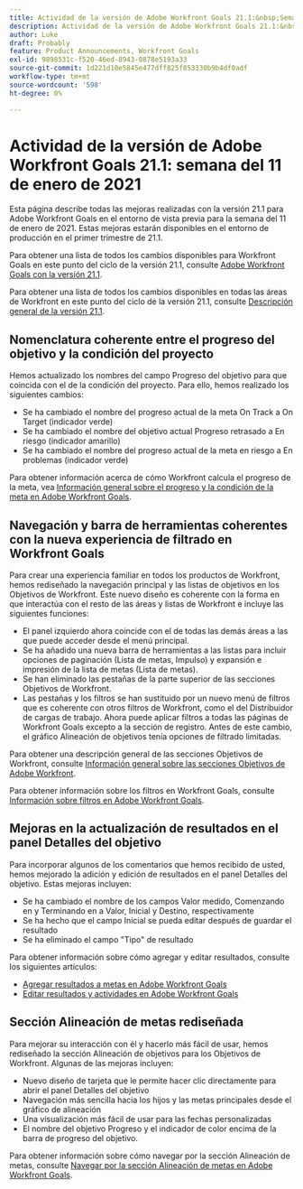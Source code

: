 ```yaml
---
title: Actividad de la versión de Adobe Workfront Goals 21.1:&nbsp;Semana del 11 de enero de 2021
description: Actividad de la versión de Adobe Workfront Goals 21.1:&nbsp;Semana del 11 de enero de 2021
author: Luke
draft: Probably
feature: Product Announcements, Workfront Goals
exl-id: 9898531c-f520-46ed-8943-0878e5193a33
source-git-commit: 1d221d10e5845e477dff825f853330b9b4df0adf
workflow-type: tm+mt
source-wordcount: '598'
ht-degree: 0%

---
```


# Actividad de la versión de Adobe Workfront Goals 21.1: semana del 11 de enero de 2021

Esta página describe todas las mejoras realizadas con la versión 21.1 para Adobe Workfront Goals en el entorno de vista previa para la semana del 11 de enero de 2021. Estas mejoras estarán disponibles en el entorno de producción en el primer trimestre de 21.1.

Para obtener una lista de todos los cambios disponibles para Workfront Goals en este punto del ciclo de la versión 21.1, consulte [Adobe Workfront Goals con la versión 21.1](../../../../product-announcements/product-releases/goals-release-activity/goals-release-21-1.md).

Para obtener una lista de todos los cambios disponibles en todas las áreas de Workfront en este punto del ciclo de la versión 21.1, consulte [Descripción general de la versión 21.1](../../../../product-announcements/product-releases/21.1-release-activity/21-1-release-overview.md).

## Nomenclatura coherente entre el progreso del objetivo y la condición del proyecto

Hemos actualizado los nombres del campo Progreso del objetivo para que coincida con el de la condición del proyecto. Para ello, hemos realizado los siguientes cambios:

* Se ha cambiado el nombre del progreso actual de la meta On Track a On Target (indicador verde)
* Se ha cambiado el nombre del objetivo actual Progreso retrasado a En riesgo (indicador amarillo)
* Se ha cambiado el nombre del progreso actual de la meta en riesgo a En problemas (indicador verde)

Para obtener información acerca de cómo Workfront calcula el progreso de la meta, vea [Información general sobre el progreso y la condición de la meta en Adobe Workfront Goals](../../../../workfront-goals/goal-management/calculate-goal-progress.md).

## Navegación y barra de herramientas coherentes con la nueva experiencia de filtrado en Workfront Goals

Para crear una experiencia familiar en todos los productos de Workfront, hemos rediseñado la navegación principal y las listas de objetivos en los Objetivos de Workfront. Este nuevo diseño es coherente con la forma en que interactúa con el resto de las áreas y listas de Workfront e incluye las siguientes funciones:

* El panel izquierdo ahora coincide con el de todas las demás áreas a las que puede acceder desde el menú principal.
* Se ha añadido una nueva barra de herramientas a las listas para incluir opciones de paginación (Lista de metas, Impulso) y expansión e impresión de la lista de metas (Lista de metas).
* Se han eliminado las pestañas de la parte superior de las secciones Objetivos de Workfront.
* Las pestañas y los filtros se han sustituido por un nuevo menú de filtros que es coherente con otros filtros de Workfront, como el del Distribuidor de cargas de trabajo. Ahora puede aplicar filtros a todas las páginas de Workfront Goals excepto a la sección de registro. Antes de este cambio, el gráfico Alineación de objetivos tenía opciones de filtrado limitadas.

Para obtener una descripción general de las secciones Objetivos de Workfront, consulte [Información general sobre las secciones Objetivos de Adobe Workfront](../../../../workfront-goals/goal-review-and-workfront-goals-sections/overview-of-wf-goals-sections.md).

Para obtener información sobre los filtros en Workfront Goals, consulte [Información sobre filtros en Adobe Workfront Goals](../../../../workfront-goals/goal-management/filter-information-wf-goals.md).

## Mejoras en la actualización de resultados en el panel Detalles del objetivo

Para incorporar algunos de los comentarios que hemos recibido de usted, hemos mejorado la adición y edición de resultados en el panel Detalles del objetivo. Estas mejoras incluyen:

* Se ha cambiado el nombre de los campos Valor medido, Comenzando en y Terminando en a Valor, Inicial y Destino, respectivamente
* Se ha hecho que el campo Inicial se pueda editar después de guardar el resultado
* Se ha eliminado el campo &quot;Tipo&quot; de resultado

Para obtener información sobre cómo agregar y editar resultados, consulte los siguientes artículos:

* [Agregar resultados a metas en Adobe Workfront Goals](../../../../workfront-goals/results-and-activities/add-results-to-goals.md)
* [Editar resultados y actividades en Adobe Workfront Goals](../../../../workfront-goals/results-and-activities/edit-results-and-activities.md)

## Sección Alineación de metas rediseñada

Para mejorar su interacción con él y hacerlo más fácil de usar, hemos rediseñado la sección Alineación de objetivos para los Objetivos de Workfront. Algunas de las mejoras incluyen:

* Nuevo diseño de tarjeta que le permite hacer clic directamente para abrir el panel Detalles del objetivo
* Navegación más sencilla hacia los hijos y las metas principales desde el gráfico de alineación
* Una visualización más fácil de usar para las fechas personalizadas
* El nombre del objetivo Progreso y el indicador de color encima de la barra de progreso del objetivo.

Para obtener información sobre cómo navegar por la sección Alineación de metas, consulte [Navegar por la sección Alineación de metas en Adobe Workfront Goals](../../../../workfront-goals/goal-alignment/navigate-goal-alignment-chart.md).

